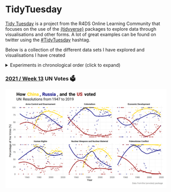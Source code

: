 # TidyTuesday

[Tidy Tuesday](https://github.com/rfordatascience/tidytuesday) is a project from the R4DS Online Learning Community that focuses on the use of the [{tidyverse}](https://www.tidyverse.org/) packages to explore data through visualisations and other forms. A lot of great examples can be found on twitter using the [#TidyTuesday](https://twitter.com/search?q=%23TidyTuesday) hashtag.

Below is a collection of the different data sets I have explored and visualisations I have created

<details>
  <summary>Experiments in chronological order (click to expand)</summary>
  
  * **2021**
    - [Week 13](https://github.com/nelsonpray/TidyTuesday/tree/main/2021/week_13_unvotes) UN Votes 🗳️
 </details>

### [2021 / Week 13](https://github.com/nelsonpray/TidyTuesday/tree/main/2021/week_13_unvotes) UN Votes 🗳️
![./images/2021_week_13_final.png](https://raw.githubusercontent.com/nelsonpray/TidyTuesday/main/2021/week_13_unvotes/images/2021_week_13_final.png)
